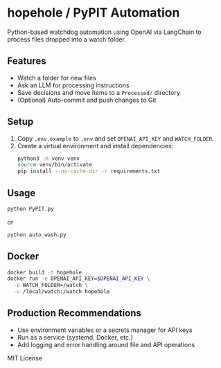 # hopehole / PyPIT Automation
Python-based watchdog automation using OpenAI via LangChain to process files dropped into a watch folder.

## Features
- Watch a folder for new files
- Ask an LLM for processing instructions
- Save decisions and move items to a `Processed/` directory
- (Optional) Auto-commit and push changes to Git

## Setup
1. Copy `.env.example` to `.env` and set `OPENAI_API_KEY` and `WATCH_FOLDER`.
2. Create a virtual environment and install dependencies:
   ```bash
   python3 -m venv venv
   source venv/bin/activate
   pip install --no-cache-dir -r requirements.txt
   ```

## Usage
```bash
python PyPIT.py
```  
or
```bash
python auto_wash.py
```

## Docker
```bash
docker build -t hopehole .
docker run -e OPENAI_API_KEY=$OPENAI_API_KEY \
  -e WATCH_FOLDER=/watch \
  -v /local/watch:/watch hopehole
```

## Production Recommendations
- Use environment variables or a secrets manager for API keys
- Run as a service (systemd, Docker, etc.)
- Add logging and error handling around file and API operations

MIT License